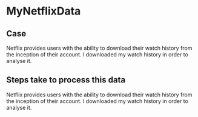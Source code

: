 # MyNetflixData

## Case
Netflix provides users with the ability to download their watch history from the inception of their account. I downloaded my watch history in order to analyse it.

## Steps take to process this data
Netflix provides users with the ability to download their watch history from the inception of their account. I downloaded my watch history in order to analyse it.
